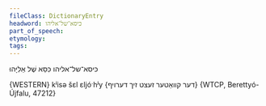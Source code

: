 ```yaml
---
fileClass: DictionaryEntry
headword: כּיסא־של־אליהו
part_of_speech: 
etymology: 
tags: 
---
```

כּיסא־של־אליהו
כִּסֵּא שֶׁל אֵלִיָּהוּ

{WESTERN}
kʲisə šɛl ɛljóˑhʲy {דער קוואַטער זעצט זיך דערויף} {WTCP, Berettyó-Újfalu, 47212}
